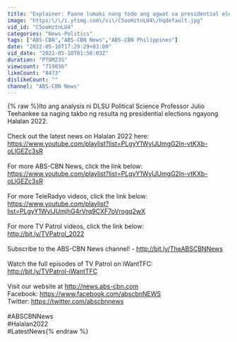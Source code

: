 ```yaml
---
title: "Explainer: Paano lumaki nang todo ang agwat sa presidential elections ngayong Halalan 2022?"
image: "https:\/\/i.ytimg.com\/vi\/C5ooHztnLU4\/hqdefault.jpg"
vid_id: "C5ooHztnLU4"
categories: "News-Politics"
tags: ["ABS-CBN","ABS-CBN News","ABS-CBN Philippines"]
date: "2022-05-10T17:29:29+03:00"
vid_date: "2022-05-10T01:56:03Z"
duration: "PT8M23S"
viewcount: "719036"
likeCount: "8473"
dislikeCount: ""
channel: "ABS-CBN News"
---
```

{% raw %}Ito ang analysis ni DLSU Political Science Professor Julio Teehankee sa naging takbo ng resulta ng presidential elections ngayong Halalan 2022.<br /><br />Check out the latest news on Halalan 2022 here:<br /><a rel="nofollow" target="blank" href="https://www.youtube.com/playlist?list=PLgyY1WylJUmgG2ln-vtKXb-oLlGEZc3sR">https://www.youtube.com/playlist?list=PLgyY1WylJUmgG2ln-vtKXb-oLlGEZc3sR</a><br /><br />For more ABS-CBN News, click the link below:<br /><a rel="nofollow" target="blank" href="https://www.youtube.com/playlist?list=PLgyY1WylJUmgG2ln-vtKXb-oLlGEZc3sR">https://www.youtube.com/playlist?list=PLgyY1WylJUmgG2ln-vtKXb-oLlGEZc3sR</a><br /><br />For more TeleRadyo videos, click the link below:<br /><a rel="nofollow" target="blank" href="https://www.youtube.com/playlist?list=PLgyY1WylJUmjhG4rVrq9CXF7oVrogq2wX">https://www.youtube.com/playlist?list=PLgyY1WylJUmjhG4rVrq9CXF7oVrogq2wX</a><br /><br />For more TV Patrol videos, click the link below:<br /><a rel="nofollow" target="blank" href="http://bit.ly/TVPatrol_2022">http://bit.ly/TVPatrol_2022</a><br /><br />Subscribe to the ABS-CBN News channel! - <a rel="nofollow" target="blank" href="http://bit.ly/TheABSCBNNews">http://bit.ly/TheABSCBNNews</a><br /><br />Watch the full episodes of TV Patrol on iWantTFC:<br /><a rel="nofollow" target="blank" href="http://bit.ly/TVPatrol-iWantTFC">http://bit.ly/TVPatrol-iWantTFC</a><br /><br />Visit our website at <a rel="nofollow" target="blank" href="http://news.abs-cbn.com">http://news.abs-cbn.com</a><br />Facebook: <a rel="nofollow" target="blank" href="https://www.facebook.com/abscbnNEWS">https://www.facebook.com/abscbnNEWS</a><br />Twitter: <a rel="nofollow" target="blank" href="https://twitter.com/abscbnnews">https://twitter.com/abscbnnews</a><br /><br />#ABSCBNNews<br />#Halalan2022<br />#LatestNews{% endraw %}
